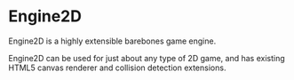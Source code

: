 # Engine2D
Engine2D is a highly extensible barebones game engine.

Engine2D can be used for just about any type of 2D game, and has existing HTML5 canvas renderer and collision detection extensions.